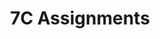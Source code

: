 ---
title: 7C Assignments
layout: assignments
description: >-
  The following links contain assignment descriptions.
intro:
  blurbs:
    - image: /img/illustrations-coffee.svg
      text: >
        Assignment 1
      link: ../7C-english/assignment1/
      disabled:
    - image: /img/illustrations-coffee-gear.svg
      text: >
        Assignment 2
      link: ../7C-english/assignment2/
      disabled:
    - image: /img/illustrations-tutorials.svg
      text: >
        Assignment 3
      link: ../7C-english/assignment3/
      disabled:
    - image: /img/illustrations-meeting-space.svg
      text: >
        Assignment 4
      link: ../7C-english/assignment4/
      disabled: disabled
---